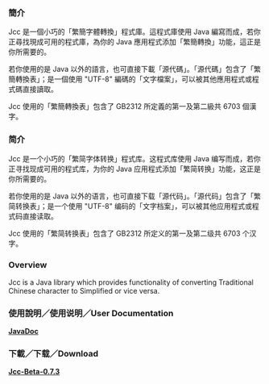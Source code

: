 ### 簡介 ###

Jcc 是一個小巧的「繁簡字體轉換」程式庫。這程式庫使用 Java 編寫而成，若你正尋找現成可用的程式庫，為你的 Java 應用程式添加「繁簡轉換」功能，這正是你所需要的。

若你使用的是 Java 以外的語言，也可直接下載「源代碼」。「源代碼」包含了「繁簡轉換表」；是一個使用 "UTF-8" 編碼的「文字檔案」，可以被其他應用程式或程式碼直接讀取。

Jcc 使用的「繁簡轉換表」包含了 GB2312 所定義的第一及第二級共 6703 個漢字。

### 简介 ###

Jcc 是一个小巧的「繁简字体转换」程式库。这程式库使用 Java 编写而成，若你正寻找现成可用的程式库，为你的 Java 应用程式添加「繁简转换」功能，这正是你所需要的。

若你使用的是 Java 以外的语言，也可直接下载「源代码」。「源代码」包含了「繁简转换表」；是一个使用 "UTF-8" 编码的「文字档案」，可以被其他应用程式或程式码直接读取。

Jcc 使用的「繁简转换表」包含了 GB2312 所定义的第一及第二级共 6703 个汉字。

### Overview ###

Jcc is a Java library which provides functionality of converting Traditional Chinese character to Simplified or vice versa.

### 使用說明／使用说明／User Documentation ###
**[JavaDoc](http://jcc.googlecode.com/svn/trunk/Jcc/doc/index.html)**

### 下載／下载／Download ###
**[Jcc-Beta-0.7.3](http://code.google.com/p/jcc/downloads/detail?name=jcc-bate-0.7.3.jar&can=2&q=#makechanges)**
